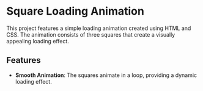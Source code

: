 # Square Loading Animation

This project features a simple loading animation created using HTML and CSS. The animation consists of three squares that create a visually appealing loading effect.

## Features

- **Smooth Animation**: The squares animate in a loop, providing a dynamic loading effect.